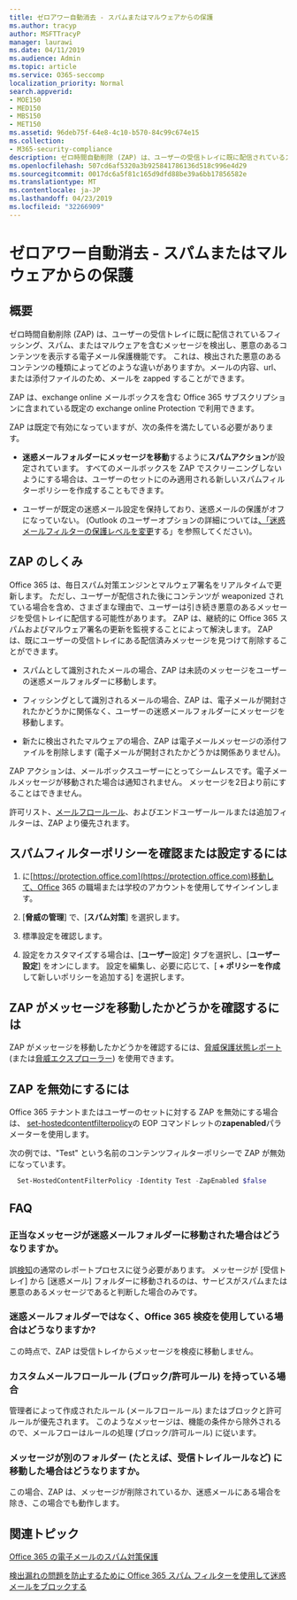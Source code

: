 ```yaml
---
title: ゼロアワー自動消去 - スパムまたはマルウェアからの保護
ms.author: tracyp
author: MSFTTracyP
manager: laurawi
ms.date: 04/11/2019
ms.audience: Admin
ms.topic: article
ms.service: O365-seccomp
localization_priority: Normal
search.appverid:
- MOE150
- MED150
- MBS150
- MET150
ms.assetid: 96deb75f-64e8-4c10-b570-84c99c674e15
ms.collection:
- M365-security-compliance
description: ゼロ時間自動削除 (ZAP) は、ユーザーの受信トレイに既に配信されているスパムまたはマルウェアを含むメッセージを検出し、その悪意のあるコンテンツを無害にする電子メール保護機能です。 これは、検出された悪意のあるコンテンツの種類によってどのような違いがありますか。
ms.openlocfilehash: 507cd6af5320a3b925841786136d518c996e4d29
ms.sourcegitcommit: 0017dc6a5f81c165d9dfd88be39a6bb17856582e
ms.translationtype: MT
ms.contentlocale: ja-JP
ms.lasthandoff: 04/23/2019
ms.locfileid: "32266909"
---
```

# <a name="zero-hour-auto-purge---protection-against-spam-and-malware"></a>ゼロアワー自動消去 - スパムまたはマルウェアからの保護

## <a name="overview"></a>概要

ゼロ時間自動削除 (ZAP) は、ユーザーの受信トレイに既に配信されているフィッシング、スパム、またはマルウェアを含むメッセージを検出し、悪意のあるコンテンツを表示する電子メール保護機能です。 これは、検出された悪意のあるコンテンツの種類によってどのような違いがありますか。メールの内容、url、または添付ファイルのため、メールを zapped することができます。
  
ZAP は、exchange online メールボックスを含む Office 365 サブスクリプションに含まれている既定の exchange online Protection で利用できます。

ZAP は既定で有効になっていますが、次の条件を満たしている必要があります。
  
- **迷惑メールフォルダーにメッセージを移動**するように**スパムアクション**が設定されています。 すべてのメールボックスを ZAP でスクリーニングしないようにする場合は、ユーザーのセットにのみ適用される新しいスパムフィルターポリシーを作成することもできます。

- ユーザーが既定の迷惑メール設定を保持しており、迷惑メールの保護がオフになっていない。 (Outlook のユーザーオプションの詳細については[、「迷惑メールフィルターの保護レベルを変更](https://support.office.com/article/change-the-level-of-protection-in-the-junk-email-filter-e89c12d8-9d61-4320-8c57-d982c8d52f6b)する」を参照してください)。 
  
## <a name="how-zap-works"></a>ZAP のしくみ

Office 365 は、毎日スパム対策エンジンとマルウェア署名をリアルタイムで更新します。 ただし、ユーザーが配信された後にコンテンツが weaponized されている場合を含め、さまざまな理由で、ユーザーは引き続き悪意のあるメッセージを受信トレイに配信する可能性があります。 ZAP は、継続的に Office 365 スパムおよびマルウェア署名の更新を監視することによって解決します。 ZAP は、既にユーザーの受信トレイにある配信済みメッセージを見つけて削除することができます。

- スパムとして識別されたメールの場合、ZAP は未読のメッセージをユーザーの迷惑メールフォルダーに移動します。

- フィッシングとして識別されるメールの場合、ZAP は、電子メールが開封されたかどうかに関係なく、ユーザーの迷惑メールフォルダーにメッセージを移動します。

- 新たに検出されたマルウェアの場合、ZAP は電子メールメッセージの添付ファイルを削除します (電子メールが開封されたかどうかは関係ありません)。
  
ZAP アクションは、メールボックスユーザーにとってシームレスです。電子メールメッセージが移動された場合は通知されません。 メッセージを2日より前にすることはできません。
  
許可リスト、[メールフロールール](https://go.microsoft.com/fwlink/p/?LinkId=722755)、およびエンドユーザールールまたは追加フィルターは、ZAP より優先されます。
  
## <a name="to-review-or-set-up-a-spam-filter-policy"></a>スパムフィルターポリシーを確認または設定するには
  
1. に[https://protection.office.com](https://protection.office.com)移動して、Office 365 の職場または学校のアカウントを使用してサインインします。

2. [**脅威の管理**] で、[**スパム対策**] を選択します。

3. 標準設定を確認します。

4. 設定をカスタマイズする場合は、[**ユーザー**設定] タブを選択し、[**ユーザー設定**] をオンにします。 設定を編集し、必要に応じて、[ **+ ポリシーを作成**して新しいポリシーを追加する] を選択します。

## <a name="to-see-if-zap-moved-your-message"></a>ZAP がメッセージを移動したかどうかを確認するには

ZAP がメッセージを移動したかどうかを確認するには、[脅威保護状態レポート](view-email-security-reports.md#threat-protection-status-report)(または[脅威エクスプローラー](use-explorer-in-security-and-compliance.md)) を使用できます。

## <a name="to-disable-zap"></a>ZAP を無効にするには
  
Office 365 テナントまたはユーザーのセットに対する ZAP を無効にする場合は、 [set-hostedcontentfilterpolicy](https://go.microsoft.com/fwlink/p/?LinkId=722758)の EOP コマンドレットの**zapenabled**パラメーターを使用します。

次の例では、"Test" という名前のコンテンツフィルターポリシーで ZAP が無効になっています。

```Powershell
  Set-HostedContentFilterPolicy -Identity Test -ZapEnabled $false
```

## <a name="faq"></a>FAQ

### <a name="what-happens-if-a-legitimate-message-is-moved-to-the-junk-mail-folder"></a>正当なメッセージが迷惑メールフォルダーに移動された場合はどうなりますか。
  
誤[検知](prevent-email-from-being-marked-as-spam.md)の通常のレポートプロセスに従う必要があります。 メッセージが [受信トレイ] から [迷惑メール] フォルダーに移動されるのは、サービスがスパムまたは悪意のあるメッセージであると判断した場合のみです。
  
### <a name="what-if-i-use-the-office-365-quarantine-instead-of-the-junk-mail-folder"></a>迷惑メールフォルダーではなく、Office 365 検疫を使用している場合はどうなりますか?
  
この時点で、ZAP は受信トレイからメッセージを検疫に移動しません。
  
### <a name="what-if-i-have-a-custom-mail-flow-rule-block-allow-rule"></a>カスタムメールフロールール (ブロック/許可ルール) を持っている場合
  
管理者によって作成されたルール (メールフロールール) またはブロックと許可ルールが優先されます。 このようなメッセージは、機能の条件から除外されるので、メールフローはルールの処理 (ブロック/許可ルール) に従います。

### <a name="what-if-a-message-is-moved-to-another-folder-eg-inbox-rule"></a>メッセージが別のフォルダー (たとえば、受信トレイルールなど) に移動した場合はどうなりますか。
この場合、ZAP は、メッセージが削除されているか、迷惑メールにある場合を除き、この場合でも動作します。

## <a name="related-topics"></a>関連トピック

[Office 365 の電子メールのスパム対策保護](anti-spam-protection.md)
  
[検出漏れの問題を防止するために Office 365 スパム フィルターを使用して迷惑メールをブロックする](reduce-spam-email.md)
